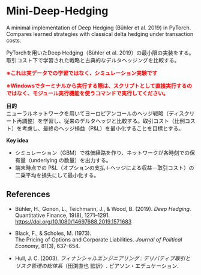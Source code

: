 # Mini-Deep-Hedging
A minimal implementation of Deep Hedging (Bühler et al. 2019) in PyTorch. Compares learned strategies with classical delta hedging under transaction costs.

PyTorchを用いたDeep Hedging（Bühler et al. 2019）の最小限の実装をする。取引コスト下で学習された戦略と古典的なデルタヘッジングを比較する。

<span style="color: red; ">**※これは実データでの学習ではなく、シミュレーション実験です**</span>

<span style="color: red; ">**※Windowsでターミナルから実行する際は、スクリプトとして直接実行するのではなく、モジュール実行機能を使うコマンドで実行してください。**</span>

**目的**  
ニューラルネットワークを用いてヨーロピアンコールのヘッジ戦略（ディスクリート再調整）を学習し、従来のデルタヘッジと比較する。取引コスト（比例コスト）を考慮し、最終のヘッジ損益（P&L）を最小化することを目標とする。

**Key idea**

* シミュレーション（GBM）で株価経路を作り、ネットワークが各時刻での保有量（underlying の数量）を出力する。
* 端末時点での P\&L（オプションの支払＋ヘッジによる収益－取引コスト）の二乗平均を損失にして最小化する。

## References

- Bühler, H., Gonon, L., Teichmann, J., & Wood, B. (2019).
  *Deep Hedging*. Quantitative Finance, 19(8), 1271–1291.  
  https://doi.org/10.1080/14697688.2019.1571683

- Black, F., & Scholes, M. (1973).  
  The Pricing of Options and Corporate Liabilities. *Journal of Political Economy*, 81(3), 637–654.

- Hull, J. C. (2003).
  *フィナンシャルエンジニアリング : デリバティブ取引とリスク管理の総体系*（田渕直也 監訳）. ピアソン・エデュケーション.



